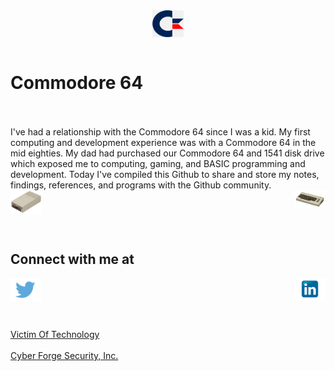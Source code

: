<CENTER><IMG SRC="https://github.com/bvoris/Commodore64/blob/main/clogo.png" WIDTH=10% HEIGHT=10% ALIGN=CENTER></CENTER>
<BR />
  
# Commodore 64
<BR /><BR />
I've had a relationship with the Commodore 64 since I was a kid. My first computing and development experience was with a Commodore 64 in the mid eighties. My dad had purchased our Commodore 64 and 1541 disk drive which exposed me to computing, gaming, and BASIC programming and development. Today I've compiled this Github to share and store my notes, findings, references, and programs with the Github community.
<BR />
<IMG SRC="https://github.com/bvoris/Commodore64/blob/main/1541.jpg" WIDTH=10% HEIGHT=10% ALIGN=LEFT><IMG SRC="https://github.com/bvoris/Commodore64/blob/main/c64.jpg" WIDTH=10% HEIGHT=10% ALIGN=RIGHT>
<BR /><BR />
<BR /><BR />

## Connect with me at

<a href="https://twitter.com/HMInfoSecViking?ref_src=twsrc%5Etfw"><IMG SRC="https://github.com/bvoris/bvoris/blob/master/twitter.jpg" WIDTH=10% HEIGHT=10% ALIGN=LEFT></a>

<a href="https://www.linkedin.com/in/brad-voris" target="_blank"><IMG SRC="https://github.com/bvoris/bvoris/blob/master/linkedin.png" WIDTH=10% HEIGHT=4% ALIGN=RIGHT></a>

<BR /><BR />
<BR /><BR />

<A HREF="https://www.victimoftechnology.com">Victim Of Technology<A />
<BR /><BR />
<A HREF="https://www.cyberforgesecurity.com">Cyber Forge Security, Inc.<A />
<BR /><BR />
